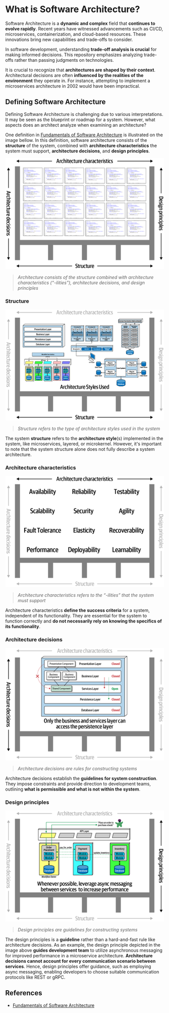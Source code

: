 
# What is Software Architecture?

Software Architecture is a **dynamic and complex** field that **continues to evolve rapidly**. Recent years have witnessed advancements such as CI/CD, microservices, containerization, and cloud-based resources. These innovations bring new capabilities and trade-offs to consider.

In software development, understanding **trade-off analysis is crucial** for making informed decisions. This repository emphasizes analyzing trade-offs rather than passing judgments on technologies.

It is crucial to recognize that **architectures are shaped by their context**. Architectural decisions are often **influenced by the realities of the environment** they operate in. For instance, attempting to implement a microservices architecture in 2002 would have been impractical.

## Defining Software Architecture

Defining Software Architecture is challenging due to various interpretations. It may be seen as the blueprint or roadmap for a system. However, what aspects does an architect analyze when examining an architecture?

One definition in [Fundamentals of Software Architecture](https://learning.oreilly.com/library/view/fundamentals-of-software/9781492043447/) is illustrated on the image bellow. In this definition, software architecture consists of the **structure** of the system, combined with **architecture characteristics** the system must support, **architecture decisions**, and **design principles**.

![Architecture consists of the structure combined with architecture characteristics (“-ilities”), architecture decisions, and design principles](https://raw.githubusercontent.com/RomeroGabriel/mastering-software-architecture/main/doc/images/basic/arch_definition.png)
> *Architecture consists of the structure combined with architecture characteristics (“-ilities”), architecture decisions, and design principles*

### Structure

![Structure refers to the type of architecture styles used in the system](https://raw.githubusercontent.com/RomeroGabriel/mastering-software-architecture/main/doc/images/basic/arch_structure.png)
> *Structure refers to the type of architecture styles used in the system*

The system **structure** refers to the **architecture style**(s) implemented in the system, like microservices, layered, or microkernel. However, it's important to note that the system structure alone does not fully describe a system architecture.

### Architecture characteristics

![Architecture characteristics refers to the “-ilities” that the system must support](https://raw.githubusercontent.com/RomeroGabriel/mastering-software-architecture/main/doc/images/basic/arch_charac.png)
> *Architecture characteristics refers to the “-ilities” that the system must support*

Architecture characteristics **define the success criteria** for a system, independent of its functionality. They are essential for the system to function correctly and **do not necessarily rely on knowing the specifics of its functionality**.

### Architecture decisions

![Architecture decisions are rules for constructing systems](https://raw.githubusercontent.com/RomeroGabriel/mastering-software-architecture/main/doc/images/basic/arch_decision.png)
> *Architecture decisions are rules for constructing systems*

Architecture decisions establish the **guidelines for system construction**. They impose constraints and provide direction to development teams, outlining **what is permissible and what is not within the system**.

### Design principles

![Design principles are guidelines for constructing systems](https://raw.githubusercontent.com/RomeroGabriel/mastering-software-architecture/main/doc/images/basic/arch_principle.png)
> *Design principles are guidelines for constructing systems*

The design principles is a **guideline** rather than a hard-and-fast rule like architecture decisions.
As an example, the design principle depicted in the image above **guides development team** to utilize asynchronous messaging for improved performance in a microservice architecture. **Architecture decisions cannot account for every communication scenario between services**. Hence, design principles offer guidance, such as employing async messaging, enabling developers to choose suitable communication protocols like REST or gRPC.

## References

- [Fundamentals of Software Architecture](https://learning.oreilly.com/library/view/fundamentals-of-software/9781492043447/)
